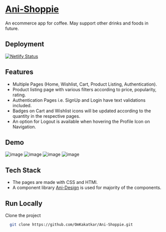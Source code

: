 
# [Ani-Shoppie](https://ani-shoppie.netlify.app/)
An ecommerce app for coffee. May support other drinks and foods in future.

## Deployment
[![Netlify Status](https://api.netlify.com/api/v1/badges/e655928d-56f0-457e-92b4-10b50ff9fe88/deploy-status)](https://app.netlify.com/sites/ani-shoppie/deploys)

## Features
- Multiple Pages (Home, Wishlist, Cart, Product Listing, Authentication).
- Product listing page with various filters according to price, popularity, rating.
- Authentication Pages i.e. SignUp and Login have text validations included.
- Badges on Cart and Wishlist icons will be updated according to the quantity in the respective pages.
- An option for Logout is available when hovering the Profile Icon on Navigation. 

## Demo
![image](https://user-images.githubusercontent.com/68369994/154854783-c7064247-2b9e-4c52-b1b8-dbb135fb1a80.png)
![image](https://user-images.githubusercontent.com/68369994/154854741-01f20f97-da87-4c88-bdae-48c2e7d139c6.png)
![image](https://user-images.githubusercontent.com/68369994/154854758-f04418c8-af3e-4165-9502-8f9e6aad760b.png)
![image](https://user-images.githubusercontent.com/68369994/154854766-7567597b-3a38-49b8-bde3-55d2beb4fbbe.png)

## Tech Stack
- The pages are made with CSS and HTMl.
- A component library [Ani-Design](https://ani-design.netlify.app) is used for majority of the components.

## Run Locally
Clone the project

```bash
  git clone https://github.com/OmKakatkar/Ani-Shoppie.git
```
